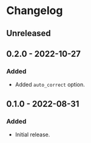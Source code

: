 # Changelog

## Unreleased

## 0.2.0 - 2022-10-27

### Added

- Added `auto_correct` option.

## 0.1.0 - 2022-08-31

### Added

- Initial release.
